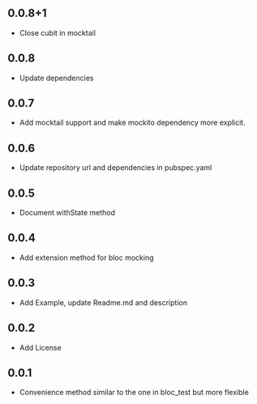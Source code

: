 ## 0.0.8+1

* Close cubit in mocktail

## 0.0.8

* Update dependencies

## 0.0.7

* Add mocktail support and make mockito dependency more explicit.

## 0.0.6

* Update repository url and dependencies in pubspec.yaml

## 0.0.5

* Document withState method

## 0.0.4

* Add extension method for bloc mocking

## 0.0.3

* Add Example, update Readme.md and description

## 0.0.2

* Add License

## 0.0.1

* Convenience method similar to the one in bloc_test but more flexible
